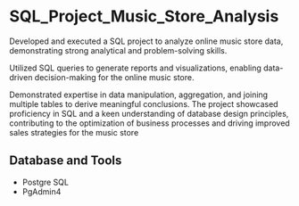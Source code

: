 # SQL_Project_Music_Store_Analysis
Developed and executed a SQL project to analyze online music store data, demonstrating strong analytical and problem-solving skills. 

Utilized SQL queries to generate reports and visualizations, enabling data-driven decision-making for the online music store.

Demonstrated expertise in data manipulation, aggregation, and joining multiple tables to derive meaningful conclusions. The project showcased proficiency in SQL and a keen understanding of database design principles, contributing to the optimization of business processes and driving improved sales strategies for the music store





## Database and Tools
* Postgre SQL
* PgAdmin4


